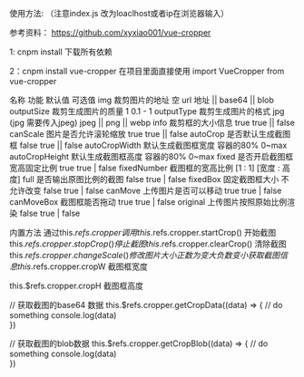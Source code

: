 ﻿使用方法: （注意index.js  改为loaclhost或者ip在浏览器输入）  


参考资料： https://github.com/xyxiao001/vue-cropper


1: cnpm install 下载所有依赖

2：cnpm install vue-cropper   在项目里面直接使用 import VueCropper from vue-cropper

名称	功能	默认值	可选值
img	裁剪图片的地址	空	url 地址 || base64 || blob
outputSize	裁剪生成图片的质量	1	0.1 - 1
outputType	裁剪生成图片的格式	jpg (jpg 需要传入jpeg)	jpeg || png || webp
info	裁剪框的大小信息	true	true || false
canScale	图片是否允许滚轮缩放	true	true || false
autoCrop	是否默认生成截图框	false	true || false
autoCropWidth	默认生成截图框宽度	容器的80%	0~max
autoCropHeight	默认生成截图框高度	容器的80%	0~max
fixed	是否开启截图框宽高固定比例	true	true | false
fixedNumber	截图框的宽高比例	[1 : 1]	[宽度 : 高度]
full	是否输出原图比例的截图	false	true | false
fixedBox	固定截图框大小 不允许改变	false	true | false
canMove	上传图片是否可以移动	true	true | false
canMoveBox	截图框能否拖动	true	true | false
original	上传图片按照原始比例渲染	false	true | false


内置方法 通过this.$refs.cropper 调用
this.$refs.cropper.startCrop() 开始截图
this.$refs.cropper.stopCrop() 停止截图
this.$refs.cropper.clearCrop() 清除截图
this.$refs.cropper.changeScale() 修改图片大小 正数为变大 负数变小
获取截图信息
this.$refs.cropper.cropW 截图框宽度

this.$refs.cropper.cropH 截图框高度

// 获取截图的base64 数据
this.$refs.cropper.getCropData((data) => {
  // do something
  console.log(data)  
})

// 获取截图的blob数据
this.$refs.cropper.getCropBlob((data) => {
  // do something
  console.log(data)  
})